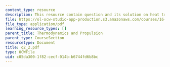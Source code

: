```yaml
---
content_type: resource
description: This resource contain question and its solution on heat transer.
file: https://ol-ocw-studio-app-production.s3.amazonaws.com/courses/16-01-unified-engineering-i-ii-iii-iv-fall-2005-spring-2006/c05da3001f82cecf014bb6744fd6b8bc_q2_2.pdf
file_type: application/pdf
learning_resource_types: []
parent_title: Thermodynamics and Propulsion
parent_type: CourseSection
resourcetype: Document
title: q2_2.pdf
type: OCWFile
uid: c05da300-1f82-cecf-014b-b6744fd6b8bc
---
```

